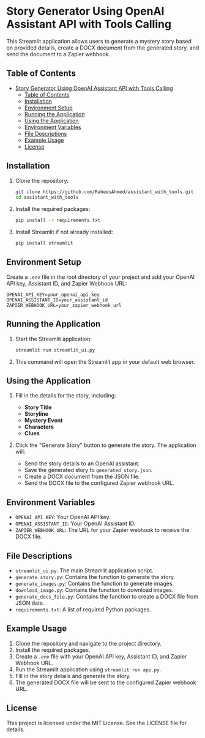 # Story Generator Using OpenAI Assistant API with Tools Calling 

This Streamlit application allows users to generate a mystery story based on provided details, create a DOCX document from the generated story, and send the document to a Zapier webhook.

## Table of Contents

- [Story Generator Using OpenAI Assistant API with Tools Calling](#story-generator-using-openai-assistant-api-with-tools-calling)
  - [Table of Contents](#table-of-contents)
  - [Installation](#installation)
  - [Environment Setup](#environment-setup)
  - [Running the Application](#running-the-application)
  - [Using the Application](#using-the-application)
  - [Environment Variables](#environment-variables)
  - [File Descriptions](#file-descriptions)
  - [Example Usage](#example-usage)
  - [License](#license)

## Installation

1. Clone the repository:
    ```bash
    git clone https://github.com/RaheesAhmed/assistant_with_tools.git
    cd assistant_with_tools
    ```

2. Install the required packages:
    ```bash
    pip install -r requirements.txt
    ```

3. Install Streamlit if not already installed:
    ```bash
    pip install streamlit
    ```

## Environment Setup

Create a `.env` file in the root directory of your project and add your OpenAI API key, Assistant ID, and Zapier Webhook URL:
```
OPENAI_API_KEY=your_openai_api_key
OPENAI_ASSISTANT_ID=your_assistant_id
ZAPIER_WEBHOOK_URL=your_zapier_webhook_url
```


## Running the Application

1. Start the Streamlit application:
    ```bash
    streamlit run streamlit_ui.py
    ```

2. This command will open the Streamlit app in your default web browser.

## Using the Application

1. Fill in the details for the story, including:
    - **Story Title**
    - **Storyline**
    - **Mystery Event**
    - **Characters**
    - **Clues**

2. Click the "Generate Story" button to generate the story. The application will:
    - Send the story details to an OpenAI assistant.
    - Save the generated story to `generated_story.json`.
    - Create a DOCX document from the JSON file.
    - Send the DOCX file to the configured Zapier webhook URL.

## Environment Variables

- `OPENAI_API_KEY`: Your OpenAI API key.
- `OPENAI_ASSISTANT_ID`: Your OpenAI Assistant ID.
- `ZAPIER_WEBHOOK_URL`: The URL for your Zapier webhook to receive the DOCX file.

## File Descriptions

- `streamlit_ui.py`: The main Streamlit application script.
- `generate_story.py`: Contains the function to generate the story.
- `generate_images.py`: Contains the function to generate images.
- `download_image.py`: Contains the function to download images.
- `generate_docs_file.py`: Contains the function to create a DOCX file from JSON data.
- `requirements.txt`: A list of required Python packages.


## Example Usage

1. Clone the repository and navigate to the project directory.
2. Install the required packages.
3. Create a `.env` file with your OpenAI API key, Assistant ID, and Zapier Webhook URL.
4. Run the Streamlit application using `streamlit run app.py`.
5. Fill in the story details and generate the story.
6. The generated DOCX file will be sent to the configured Zapier webhook URL.

## License

This project is licensed under the MIT License. See the LICENSE file for details.


